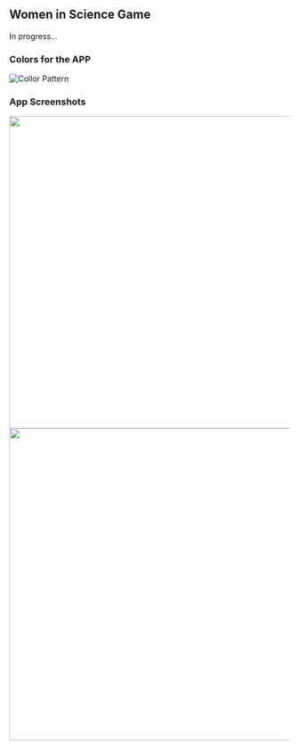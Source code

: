 ## Women in Science Game
In progress...

### Colors for the APP
![Collor Pattern](https://user-images.githubusercontent.com/37451620/90547987-acc72b80-e162-11ea-9948-75a27bbbc352.JPG)


### App Screenshots
<img src="https://user-images.githubusercontent.com/37451620/90559299-c58c0d00-e173-11ea-8bc2-2f4f1dbc387d.jpg" height="560">
<img src="https://user-images.githubusercontent.com/37451620/90559306-c91f9400-e173-11ea-88cb-e12769b82ce9.jpg" height="560">
